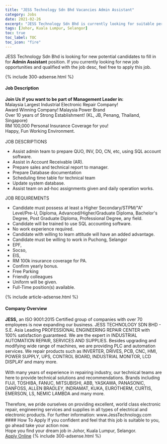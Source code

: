 ```yaml
---
title: "JESS Technology Sdn Bhd Vacancies Admin Assistant" 
category: Jobs 
date: 2021-02-26 
excerpt: "JESS Technology Sdn Bhd is currently looking for suitable person to fill in the Admin Assistant which based in Johor, Kuala Lumpur, Selangor" 
tags: [Johor, Kuala Lumpur, Selangor] 
toc: true 
toc_label: TOC 
toc_icon: "fire" 
--- 
```


<p>JESS Technology Sdn Bhd is looking for new potential candidates to fill in for <b>Admin Assistant</b> position. If you currently looking for new job opportunities and qualified with the job desc, feel free to apply this job.
</p>{% include 300-adsense.html %} 
<div><div><h4>Job Description</h4></div><div><div><span><div><div><div><strong>Join Us if you want to be part of Management Leader in:</strong></div><div>Malaysia Largest Industrial Electronic Repair Company!<br>Award Winning Company! Malaysia Power Brand<br>Over 10 years of Strong Establishment! (KL, JB, Penang, Thailand, Singapore)<br>RM 100,000 Personal Insurance Coverage for you!<br>Happy, Fun Working Environment.</div><div>&#8203;</div></div><div>JOB DESCRIPTIONS</div><ul><li>Assist admin team to prepare QUO, INV, DO, CN, etc, using SQL account software.&#160;</li><li>Assist in Account Receivable (AR).&#160;</li><li>Prepare sales and technical report to manager.&#160;</li><li>Prepare Database documentation</li><li>Scheduling time table for technical team</li><li>Update system database.&#160;</li><li>Assist team on ad-hoc assignments given and daily operation works.&#160;</li></ul><div>JOB REQUIREMENTS</div><ul><li>Candidate must possess at least a Higher Secondary/STPM/"A" Level/Pre-U, Diploma, Advanced/Higher/Graduate Diploma, Bachelor's Degree, Post Graduate Diploma, Professional Degree, any field.</li><li>Candidate will be trained to use SQL accounting software.&#160;</li><li>No work experience required.</li><li>Candidate with willing to learn attitude will have an added advantage.&#160;</li><li>Candidate must be willing to work in Puchong, Selangor</li><li>EPF,&#160;</li><li>Socso,&#160;</li><li>EIS,&#160;</li><li>RM 100k insurance coverage for PA.&#160;</li><li>Confirm yearly bonus.&#160;</li><li>Free Parking</li><li>Friendly colleagues</li><li>Uniform will be given.</li><li>Full-Time position(s) available.</li></ul></div></span></div></div></div> 
{% include article-adsense.html %} 
<div><div><h4>Company Overview</h4></div><div><div><span><div><div>
<div>
<strong>JESS,</strong>&#160;an ISO 9001:2015 Certified group of companies with over 70 employees is now expanding our business. JESS TECHNOLOGY SDN BHD - S.E. Asia Leading PROFESSIONAL ENGINEERING REPAIR CENTER with 100% satisfaction guaranteed. We are the expert in INDUSTRIAL AUTOMATION REPAIR, SERVICES AND SUPPLIES. Besides upgrading and modifying wide range of machines, we are providing PLC and automation services. We repair products such as INVERTER, DRIVES, PCB, CNC, HMI, POWER SUPPLY, UPS, CONTROL BOARD, INDUSTRIAL MONITOR, LCD DISPLAY and many more.<br>
<br>
		With many years of experience in repairing industry, our technical teams are here to provide technical solutions and recommendations. Brands including FUJI, TOSHIBA, FANUC, MITSUBISHI, ABB, YASKAWA, PANASONIC, DANFOSS, ALLEN BRADLEY, INDRAMAT, KUKA, EUROTHERM, CURTIS, EMERSON, LS, NEMIC LAMBDA and many more.</div>
<div>
<br>
		Therefore, we pride ourselves on providing excellent, world class electronic repair, engineering services and supplies in all types of electrical and electronic products. For further information:&#160;www.JessTechnology.com</div>
</div></div></span></div></div></div> 
#### How To Apply 
If you confident and feel that this job is suitable to you, go ahead take your action now. <br/> 
Hope you find your dream job in Johor, Kuala Lumpur, Selangor. <br/> 
<a href="https://www.jobstreet.com.my/en/job/admin-assistant-4491782?jobId=jobstreet-my-job-4491782&" class="btn btn--info" target="_blank" rel="nofollow noopenner">Apply Online</a> 
{% include 300-adsense.html %} 